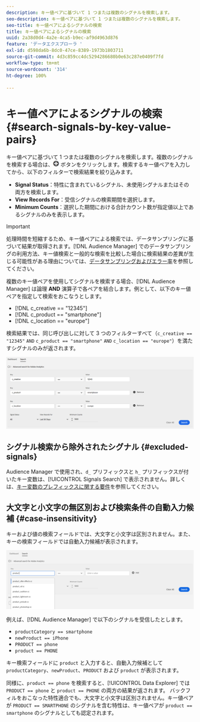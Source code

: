 ```yaml
---
description: キー値ペアに基づいて 1 つまたは複数のシグナルを検索します。
seo-description: キー値ペアに基づいて 1 つまたは複数のシグナルを検索します。
seo-title: キー値ペアによるシグナルの検索
title: キー値ペアによるシグナルの検索
uuid: 2a38d0d4-4a2e-4ca5-b9ec-af9d4963d876
feature: 'データエクスプローラ '
exl-id: d598da6b-8dc0-47ce-8389-1973b1803711
source-git-commit: 4d3c859cc4dc5294286680b0e63c287e0409f7fd
workflow-type: tm+mt
source-wordcount: '314'
ht-degree: 100%

---
```


# キー値ペアによるシグナルの検索 {#search-signals-by-key-value-pairs}

キー値ペアに基づいて 1 つまたは複数のシグナルを検索します。複数のシグナルを検索する場合は、![Add](assets/icon_add.png) ボタンをクリックします。検索するキー値ペアを入力してから、以下のフィルターで検索結果を絞り込みます。

* **Signal Status**：特性に含まれているシグナル、未使用シグナルまたはその両方を検索します。
* **View Records For**：受信シグナルの検索期間を選択します。
* **Minimum Counts**：選択した期間における合計カウント数が指定値以上であるシグナルのみを表示します。

>[!IMPORTANT]
>
>処理時間を短縮するため、キー値ペアによる検索では、データサンプリングに基づいて結果が取得されます。[!DNL Audience Manager] でのデータサンプリングの利用方法、キー値検索と一般的な検索を比較した場合に検索結果の差異が生じる可能性がある理由については、[データサンプリングおよびエラー率](/help/using/reporting/report-sampling.md)を参照してください。

複数のキー値ペアを使用してシグナルを検索する場合、[!DNL Audience Manager] は論理 **AND** 演算子で各ペアを結合します。例として、以下のキー値ペアを指定して検索をおこなうとします。

* [!DNL c_creative == "12345"]
* [!DNL c_product == "smartphone"]
* [!DNL c_location == "europe"]

検索結果では、同じ呼び出しに対して 3 つのフィルターすべて（`c_creative == "12345"` `AND` `c_product == "smartphone"` `AND` `c_location == "europe"`）を満たすシグナルのみが返されます。

![](assets/signals-search.png)

## シグナル検索から除外されたシグナル {#excluded-signals}

Audience Manager で使用され、`d_` プリフィックスと `h_` プリフィックスが付いたキー変数は、[!UICONTROL Signals Search] で表示されません。詳しくは、[キー変数のプレフィックスに関する要件](../../traits/trait-variable-prefixes.md)を参照してください。

## 大文字と小文字の無区別および検索条件の自動入力候補 {#case-insensitivity}

キーおよび値の検索フィールドでは、大文字と小文字は区別されません。また、キーの検索フィールドでは自動入力候補が表示されます。

![](assets/signal-search-suggestions.png)

例えば、[!DNL Audience Manager] で以下のシグナルを受信したとします。

* `productCategory == smartphone`
* `newProduct == iPhone`
* `PRODUCT == phone`
* `product == PHONE`

キー検索フィールドに `product` と入力すると、自動入力候補として `productCategory`、`newProduct`、`PRODUCT` および `product` が表示されます。

同様に、`product == phone` を検索すると、[!UICONTROL Data Explorer] では `PRODUCT == phone` と `product == PHONE` の両方の結果が返されます。
バックフィルをおこなった特性適合でも、大文字と小文字は区別されません。キー値ペアが `PRODUCT == SMARTPHONE` のシグナルを含む特性は、キー値ペアが `product == smartphone` のシグナルとしても認定されます。
